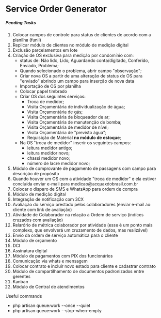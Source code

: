# Service Order Generator

<h5>Pending Tasks</h5>
<ol>
<li>Colocar campos de controle para status de clientes de acordo com a planilha (funil)</li>
<li>Replicar módulo de clientes no módulo de medição digital</li>
<li>Exclusão parcelamentos em lote</li>
<li>Criação de OS exclusiva para medição por condomínio com: 
<ul>
<li>status de: Não lido, Lido, Aguardando conta/digitado, Conferido, Enviado, Problema;</li>
<li>Quando selecionado o problema, abrir campo "observação";</li>
<li>Criar nova OS a partir de uma alteração de status de OS para "enviado" abrindo um campo para inserção de nova data</li>
<li>Importação de OS por planilha</li>
<li>Colocar papel timbrado</li>
<li>Criar OS dos seguintes serviços:
<ul>
<li>Troca de medidor;</li>
<li>Visita Orçamentária de individualização de água;</li>
<li>Visita Orçamentária de gás;</li>
<li>Visita Orçamentária de bloqueador de ar;</li>
<li>Visita Orçamentária de manutenção de bomba;</li>
<li>Visita Orçamentária de medidor de nível;</li>
<li>Visita Orçamentária de "previsto água";</li>
<li>Requisição de Material <b>no módulo de estoque</b>;</li>
</ul>
</li>
<li>Na OS "troca de medidor" inserir os seguintes campos:
<ul>
<li>leitura medidor antigo;</li>
<li>leitura medidor novo;</li>
<li>chassi medidor novo;</li>
<li>número de lacre medidor novo;</li>
</ul>
</li>
</ul>
</li>
<li>Módulo de comprovante de pagamento de passagens com campo para descrição de propósito</li>
<li>Quando houver um OS com a atividade "troca de medidor" e ela estiver concluída enviar e-mail para medicao@acquaxdobrasil.com.br</li>
<li>Colocar o disparo de SMS e WhatsApp para ordem de compra</li>
<li>Módulo de medição digital</li>
<li>Integração de notificação com 3CX</li>
<li>Avaliação do serviço prestado pelos colaboradores (enviar e-mail ao cliente com link de avaliação)</li>
<li>Atividade de Colaborador na relação a Ordem de serviço (indíces cruzados com avaliação)</li>
<li>Relarório de métrica colaborador por atividade (esse é um ponto mais complexo, que envolverá um cruzamento de dados, mas realizável)</li>
<li>Envio da ordem de serviço automática para o cliente</li>
<li>Módulo de orçamento</li>
<li>DCI</li>
<li>Assinatura digital</li>
<li>Módulo de pagamentos com PIX dos funcionários</li>
<li>Comunicação via whats e mensagem</li>
<li>Colocar contrato e incluir novo estado para cliente e cadastrar contrato</li>
<li>Módulo de compartilhamento de documentos padronizados entre gerentes</li>
<li>Kanban</li>
<li>Módulo de Central de atendimentos</li>
</ol>

<p>Useful commands</p>
<ul>
<li>php artisan queue:work --once --quiet</li>
<li>php artisan queue:work --stop-when-empty</li>
</ul>
